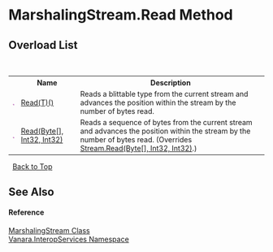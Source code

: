 # MarshalingStream.Read Method 
 


## Overload List
&nbsp;<table><tr><th></th><th>Name</th><th>Description</th></tr><tr><td>![Public method](media/pubmethod.gif "Public method")</td><td><a href="6af64cae-d87d-00c1-88f4-44b610a2c7dc">Read(T)()</a></td><td>
Reads a blittable type from the current stream and advances the position within the stream by the number of bytes read.</td></tr><tr><td>![Public method](media/pubmethod.gif "Public method")</td><td><a href="83ea61e0-f0e8-17d9-fcaa-24c860e1cd79">Read(Byte[], Int32, Int32)</a></td><td>
Reads a sequence of bytes from the current stream and advances the position within the stream by the number of bytes read.
 (Overrides <a href="http://msdn2.microsoft.com/en-us/library/29tb55d8" target="_blank">Stream.Read(Byte[], Int32, Int32)</a>.)</td></tr></table>&nbsp;
<a href="#marshalingstream.read-method">Back to Top</a>

## See Also


#### Reference
<a href="cd922f26-ef66-7f8c-9c42-cb4bc2cfe527">MarshalingStream Class</a><br /><a href="46913109-b3e0-3b59-6f7f-071f8aa90bf0">Vanara.InteropServices Namespace</a><br />